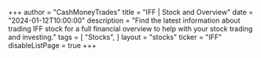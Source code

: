 +++
author = "CashMoneyTrades"
title = "IFF | Stock and Overview"
date = "2024-01-12T10:00:00"
description = "Find the latest information about trading IFF stock for a full financial overview to help with your stock trading and investing."
tags = [
   "Stocks",
]
layout = "stocks"
ticker = "IFF"
disableListPage = true
+++
